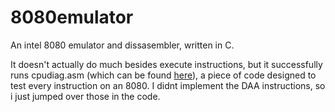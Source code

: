 # 8080emulator
An intel 8080 emulator and dissasembler, written in C. 

It doesn't actually do much besides execute instructions, but it successfully runs cpudiag.asm (which can be found [here](http://www.emulator101.com/files/cpudiag.asm)), a piece of code designed to test every instruction on an 8080. I didnt implement the DAA instructions, so i just jumped over those in the code.
